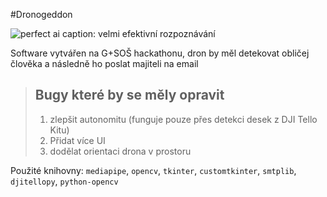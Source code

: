 #Dronogeddon

![perfect ai](https://media.discordapp.net/attachments/969292496918163516/1038248826911342602/img.png?width=640&height=480)
caption: velmi efektivní rozpoznávání

Software vytvářen na G+SOŠ hackathonu, dron by měl detekovat obličej člověka a následně ho poslat majiteli na email

> ## Bugy které by se měly opravit
> 1. zlepšit autonomitu (funguje pouze přes detekci desek z DJI Tello Kitu)
> 2. Přidat více UI
> 3. dodělat orientaci drona v prostoru

Použité knihovny: `mediapipe`, `opencv`, `tkinter`, `customtkinter`, `smtplib`, `djitellopy`, `python-opencv`
